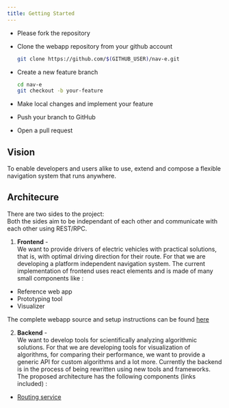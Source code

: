 ```yaml
---
title: Getting Started
---
```


- Please fork the repository
- Clone the webapp repository from your github account

  ```zsh
  git clone https://github.com/$(GITHUB_USER)/nav-e.git
  ```

- Create a new feature branch

  ```zsh
  cd nav-e
  git checkout -b your-feature
  ```

- Make local changes and implement your feature

- Push your branch to GitHub

- Open a pull request

## Vision

To enable developers and users alike to use, extend and compose a flexible
navigation system that runs anywhere.

## Architecure

There are two sides to the project:<br> Both the sides aim to be independant of
each other and communicate with each other using REST/RPC.

1. **Frontend** -<br> We want to provide drivers of electric vehicles with
  practical solutions, that is, with optimal driving direction for their route.
  For that we are developing a platform independent navigation system. The
  current implementation of frontend uses react elements and is made of many
  small components like :

  - Reference web app
  - Prototyping tool
  - Visualizer

  The complete webapp source and setup instructions can be found
  [here](https://github.com/nav-e/nav-e)

2. **Backend** -<br> We want to develop tools for scientifically analyzing
  algorithmic solutions. For that we are developing tools for visualization of
  algorithms, for comparing their performance, we want to provide a generic API
  for custom algorithms and a lot more. Currently the backend is in the process
  of being rewritten using new tools and frameworks. The proposed architecture
  has the following components (links included) :

  - [Routing service](https://github.com/nav-e/routing)
